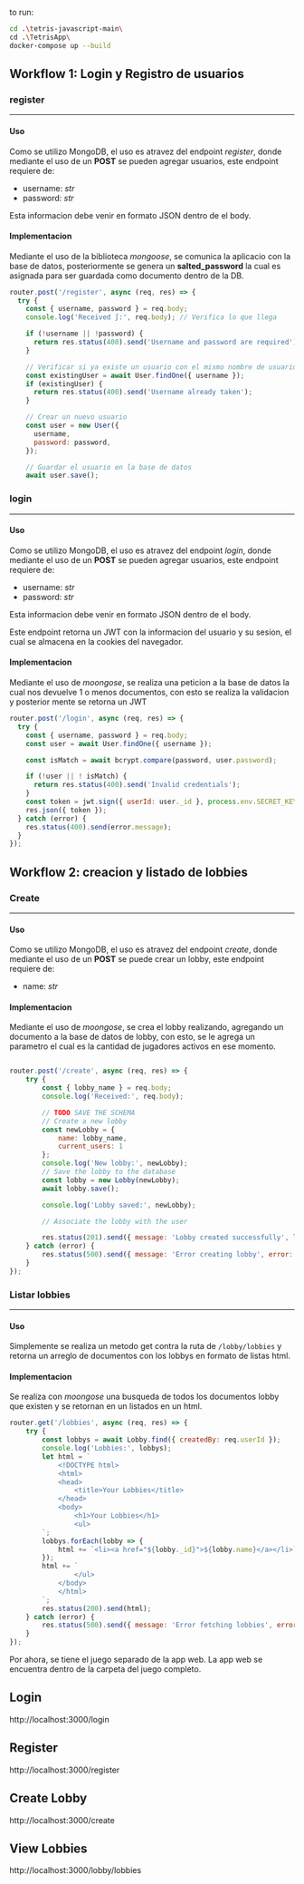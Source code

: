 to run: 

``` bash
cd .\tetris-javascript-main\
cd .\TetrisApp\
docker-compose up --build
```

## Workflow 1: Login y Registro de usuarios

### register
---
#### Uso
Como se utilizo MongoDB, el uso es atravez del endpoint *register*, donde mediante el uso de un **POST** se pueden agregar usuarios, este endpoint requiere de:
* username: *str*
* password: *str*

Esta informacion debe venir en formato JSON dentro de el body.

#### Implementacion
Mediante el uso de la biblioteca *mongoose*, se comunica la aplicacio con la base de datos, posteriormente se genera un **salted_password** la cual es asignada para ser guardada como documento dentro de la DB.
```js
router.post('/register', async (req, res) => {
  try {
    const { username, password } = req.body;
    console.log('Received ∫:', req.body); // Verifica lo que llega

    if (!username || !password) {
      return res.status(400).send('Username and password are required');
    }

    // Verificar si ya existe un usuario con el mismo nombre de usuario
    const existingUser = await User.findOne({ username });
    if (existingUser) {
      return res.status(400).send('Username already taken');
    }

    // Crear un nuevo usuario
    const user = new User({
      username,
      password: password,
    });

    // Guardar el usuario en la base de datos
    await user.save();
```


### login
---
#### Uso
Como se utilizo MongoDB, el uso es atravez del endpoint *login*, donde mediante el uso de un **POST** se pueden agregar usuarios, este endpoint requiere de:
* username: *str*
* password: *str*

Esta informacion debe venir en formato JSON dentro de el body.

Este endpoint retorna un JWT con la informacion del usuario y su sesion, el cual se almacena en la cookies del navegador.

#### Implementacion
Mediante el uso de *moongose*, se realiza una peticion a la base de datos la cual nos devuelve 1 o menos documentos, con esto se realiza la validacion y posterior mente se retorna un JWT

```js
router.post('/login', async (req, res) => {
  try {
    const { username, password } = req.body;
    const user = await User.findOne({ username });

    const isMatch = await bcrypt.compare(password, user.password);

    if (!user || ! isMatch) {
      return res.status(400).send('Invalid credentials');
    }
    const token = jwt.sign({ userId: user._id }, process.env.SECRET_KEY, { expiresIn: '1h' });
    res.json({ token });
  } catch (error) {
    res.status(400).send(error.message);
  }
});
```
## Workflow 2: creacion y listado de lobbies
### Create
---
#### Uso
Como se utilizo MongoDB, el uso es atravez del endpoint *create*, donde mediante el uso de un **POST** se puede crear un lobby, este endpoint requiere de:
* name: *str*

#### Implementacion
Mediante el uso de *moongose*, se crea el lobby realizando, agregando un documento a la base de datos de lobby, con esto, se le agrega un parametro el cual es la cantidad de jugadores activos en ese momento.
```js

router.post('/create', async (req, res) => {
    try {
        const { lobby_name } = req.body;
        console.log('Received:', req.body);

        // TODO SAVE THE SCHEMA
        // Create a new lobby
        const newLobby = {
            name: lobby_name,
            current_users: 1
        };
        console.log('New lobby:', newLobby);
        // Save the lobby to the database
        const lobby = new Lobby(newLobby);
        await lobby.save();

        console.log('Lobby saved:', newLobby);

        // Associate the lobby with the user

        res.status(201).send({ message: 'Lobby created successfully', lobby: newLobby });
    } catch (error) {
        res.status(500).send({ message: 'Error creating lobby', error: error.message });
    }
});
```
### Listar lobbies
---
#### Uso
Simplemente se realiza un metodo get contra la ruta de `/lobby/lobbies` y retorna un arreglo de documentos con los lobbys en formato de listas html.

#### Implementacion
Se realiza con *moongose* una busqueda de todos los documentos lobby que existen y se retornan en un listados en un html.

```js
router.get('/lobbies', async (req, res) => {
    try {
        const lobbys = await Lobby.find({ createdBy: req.userId });
        console.log('Lobbies:', lobbys);
        let html = `
            <!DOCTYPE html>
            <html>
            <head>
                <title>Your Lobbies</title>
            </head>
            <body>
                <h1>Your Lobbies</h1>
                <ul>
        `;
        lobbys.forEach(lobby => {
            html += `<li><a href="${lobby._id}">${lobby.name}</a></li>`;
        });
        html += `
                </ul>
            </body>
            </html>
        `;
        res.status(200).send(html);
    } catch (error) {
        res.status(500).send({ message: 'Error fetching lobbies', error: error.message });
    }
});
```







Por ahora, se tiene el juego separado de la app web. La app web se encuentra dentro de la carpeta del juego completo.

## Login
http://localhost:3000/login

## 

## Register
http://localhost:3000/register

## Create Lobby
http://localhost:3000/create

## View Lobbies
http://localhost:3000/lobby/lobbies
